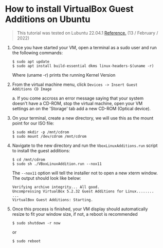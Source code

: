 # How to install VirtualBox Guest Additions on Ubuntu
>This tutorial was tested on Lubuntu 22.04.1 [Reference.](https://linuxize.com/post/how-to-install-virtualbox-guest-additions-in-ubuntu/) (13 / February / 2022)

1. Once you have started your VM, open a terminal as a sudo user and run the following commands:
    ```
    $ sudo apt update
    $ sudo apt install build-essential dkms linux-headers-$(uname -r)
    ```
    Where (uname -r) prints the running Kernel Version

2. From the virtual machine menu, click `Devices -> Insert Guest Additions CD Image`

    a. If you come accross an error message saying that your system doesn't have a CD-ROM, stop the virtual machine, open your VM settings an on the 'Storage' tab add a new CD-ROM (Optical device). 

3. On your terminal, create a new directory, we will use this as the mount point for our ISO file:
    ``` 
    $ sudo mkdir -p /mnt/cdrom
    $ sudo mount /dev/cdrom /mnt/cdrom
    ```
4. Navigate to the new directory and run the `VboxLinuxAdditions.run` script to install the guest additions:
    ```
    $ cd /mnt/cdrom
    $ sudo sh ./VBoxLinuxAddition.run --nox11
    ```
    The `--nox11` option will tell the installer not to open a new xterm window.
    The output should look like below:
    ```
    Verifying archive integrity... All good.
    Uncompressing VirtualBox 5.2.32 Guest Additions for Linux........
    ...
    VirtualBox Guest Additions: Starting.
    ```
5. Once this process is finished, your VM display should automatically resize to fit your window size, if not, a reboot is recommended
    ```
    $ sudo shutdown -r now
    ```
    or 
    ```
    $ sudo reboot
    ```